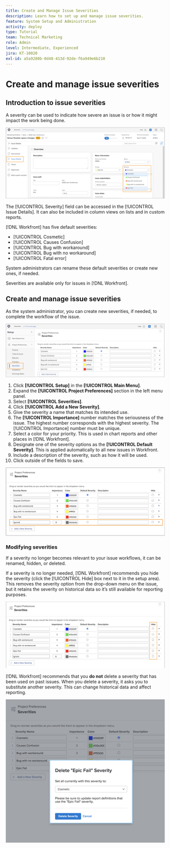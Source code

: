```yaml
---
title: Create and Manage Issue Severities
description: Learn how to set up and manage issue severities.
feature: System Setup and Administration
activity: deploy
type: Tutorial
team: Technical Marketing
role: Admin
level: Intermediate, Experienced
jira: KT-10020
exl-id: a5a9280b-0d48-413d-92de-f6a949e6b210
---
```

# Create and manage issue severities

## Introduction to issue severities

A severity can be used to indicate how severe an issue is or how it might impact the work being done.

![[!UICONTROL Severity] menu in the [!UICONTROL Issue Details] window](assets/admin-fund-severity-issue-details.png)

The [!UICONTROL Severity] field can be accessed in the [!UICONTROL Issue Details]. It can also be included in column views on lists and in custom reports.

[!DNL Workfront] has five default severities:

* [!UICONTROL Cosmetic]
* [!UICONTROL Causes Confusion]
* [!UICONTROL Bug with workaround]
* [!UICONTROL Bug with no workaround]
* [!UICONTROL Fatal error]

System administrators can rename these default severities or create new ones, if needed.

Severities are available only for issues in [!DNL Workfront].

## Create and manage issue severities

As the system administrator, you can create new severities, if needed, to complete the workflow of the issue.

![[!UICONTROL Severities] page in [!UICONTROL Setup]](assets/admin-fund-severity-section.png)

1. Click **[!UICONTROL Setup]** in the **[!UICONTROL Main Menu]**.
1. Expand the **[!UICONTROL Project Preferences]** section in the left menu panel.
1. Select **[!UICONTROL Severities]**.
1. Click **[!UICONTROL Add a New Severity]**.
1. Give the severity a name that matches its intended use.
1. The **[!UICONTROL Importance]** number matches the seriousness of the issue. The highest number corresponds with the highest severity. The [!UICONTROL Importance] number must be unique.
1. Select a color for your priority. This is used in chart reports and other places in [!DNL Workfront].
1. Designate one of the severity options as the **[!UICONTROL Default Severity]**. This is applied automatically to all new issues in Workfront.
1. Include a description of the severity, such as how it will be used.
1. Click outside of the fields to save.

![[!UICONTROL Severities] list](assets/admin-fund-severity-new.png)

### Modifying severities

If a severity no longer becomes relevant to your issue workflows, it can be renamed, hidden, or deleted.

If a severity is no longer needed, [!DNL Workfront] recommends you hide the severity (click the [!UICONTROL Hide] box next to it in the setup area). This removes the severity option from the drop-down menu on the issue, but it retains the severity on historical data so it’s still available for reporting purposes.

![[!UICONTROL Hide] column highlighted on [!UICONTROL Severities] page in [!UICONTROL Setup]](assets/admin-fund-severity-hide.png)

[!DNL Workfront] recommends that you **do not** delete a severity that has been used on past issues. When you delete a severity, it asks you to substitute another severity. This can change historical data and affect reporting.

![Delete severity window](assets/admin-fund-severity-delete.png)

<!---
learn more URLs
Create and customize issue severities
Update issue severity
--->
